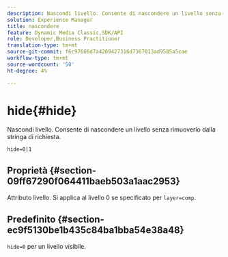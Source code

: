 ```yaml
---
description: Nascondi livello. Consente di nascondere un livello senza rimuoverlo dalla stringa di richiesta.
solution: Experience Manager
title: nascondere
feature: Dynamic Media Classic,SDK/API
role: Developer,Business Practitioner
translation-type: tm+mt
source-git-commit: f6c97606d7a4209427316d7367013ad9585a5cae
workflow-type: tm+mt
source-wordcount: '50'
ht-degree: 4%

---
```



# hide{#hide}

Nascondi livello. Consente di nascondere un livello senza rimuoverlo dalla stringa di richiesta.

`hide=0|1`

## Proprietà {#section-09ff67290f064411baeb503a1aac2953}

Attributo livello. Si applica al livello 0 se specificato per `layer=comp`.

## Predefinito {#section-ec9f5130be1b435c84ba1bba54e38a48}

`hide=0` per un livello visibile.
